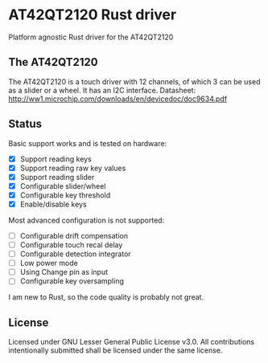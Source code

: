 # AT42QT2120 Rust driver
Platform agnostic Rust driver for the AT42QT2120

## The AT42QT2120
The AT42QT2120 is a touch driver with 12 channels, of which 3 can be used as a slider or a wheel.
It has an I2C interface.
Datasheet: http://ww1.microchip.com/downloads/en/devicedoc/doc9634.pdf


## Status
Basic support works and is tested on hardware:
- [x] Support reading keys
- [x] Support reading raw key values
- [x] Support reading slider
- [x] Configurable slider/wheel
- [x] Configurable key threshold
- [x] Enable/disable keys

Most advanced configuration is not supported:
- [ ] Configurable drift compensation
- [ ] Configurable touch recal delay
- [ ] Configurable detection integrator
- [ ] Low power mode
- [ ] Using Change pin as input
- [ ] Configurable key oversampling

I am new to Rust, so the code quality is probably not great.

## License
Licensed under GNU Lesser General Public License v3.0.
All contributions intentionally submitted shall be licensed under the same license.
